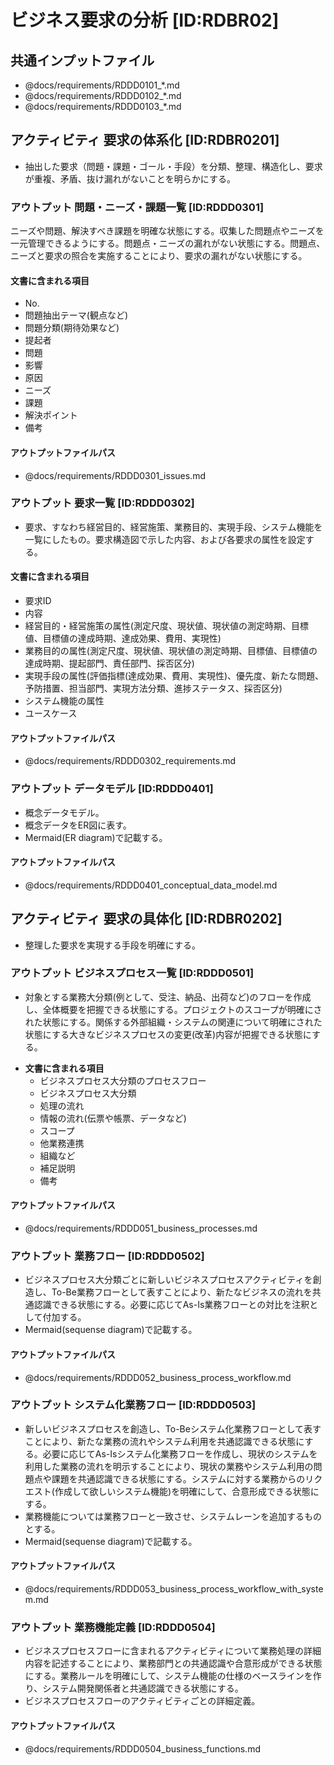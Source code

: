 # ビジネス要求の分析 [ID:RDBR02]

## **共通インプットファイル**

* @docs/requirements/RDDD0101_*.md
* @docs/requirements/RDDD0102_*.md
* @docs/requirements/RDDD0103_*.md

## **アクティビティ** 要求の体系化 [ID:RDBR0201]

* 抽出した要求（問題・課題・ゴール・手段）を分類、整理、構造化し、要求が重複、矛盾、抜け漏れがないことを明らかにする。

### **アウトプット** 問題・ニーズ・課題一覧 [ID:RDDD0301]

ニーズや問題、解決すべき課題を明確な状態にする。収集した問題点やニーズを一元管理できるようにする。問題点・ニーズの漏れがない状態にする。問題点、ニーズと要求の照合を実施することにより、要求の漏れがない状態にする。

#### **文書に含まれる項目**

* No.
* 問題抽出テーマ(観点など)
* 問題分類(期待効果など)
* 提起者
* 問題
* 影響
* 原因
* ニーズ
* 課題
* 解決ポイント
* 備考

#### **アウトプットファイルパス**

* @docs/requirements/RDDD0301_issues.md

### **アウトプット** 要求一覧 [ID:RDDD0302]

* 要求、すなわち経営目的、経営施策、業務目的、実現手段、システム機能を一覧にしたもの。要求構造図で示した内容、および各要求の属性を設定する。

#### **文書に含まれる項目**

* 要求ID
* 内容
* 経営目的・経営施策の属性(測定尺度、現状値、現状値の測定時期、目標値、目標値の達成時期、達成効果、費用、実現性)
* 業務目的の属性(測定尺度、現状値、現状値の測定時期、目標値、目標値の達成時期、提起部門、責任部門、採否区分)
* 実現手段の属性(評価指標(達成効果、費用、実現性)、優先度、新たな問題、予防措置、担当部門、実現方法分類、進捗ステータス、採否区分)
* システム機能の属性
* ユースケース

#### **アウトプットファイルパス**

* @docs/requirements/RDDD0302_requirements.md

### **アウトプット** データモデル [ID:RDDD0401]

* 概念データモデル。
* 概念データをER図に表す。
* Mermaid(ER diagram)で記載する。

#### **アウトプットファイルパス**

* @docs/requirements/RDDD0401_conceptual_data_model.md

## **アクティビティ** 要求の具体化 [ID:RDBR0202]

* 整理した要求を実現する手段を明確にする。

### **アウトプット** ビジネスプロセス一覧 [ID:RDDD0501]

* 対象とする業務大分類(例として、受注、納品、出荷など)のフローを作成し、全体概要を把握できる状態にする。プロジェクトのスコープが明確にされた状態にする。関係する外部組織・システムの関連について明確にされた状態にする大きなビジネスプロセスの変更(改革)内容が把握できる状態にする。

- **文書に含まれる項目**
  - ビジネスプロセス大分類のプロセスフロー
  - ビジネスプロセス大分類
  - 処理の流れ
  - 情報の流れ(伝票や帳票、データなど)
  - スコープ
  - 他業務連携
  - 組織など
  - 補足説明
  - 備考

#### **アウトプットファイルパス**

* @docs/requirements/RDDD051_business_processes.md

### **アウトプット** 業務フロー [ID:RDDD0502]

* ビジネスプロセス大分類ごとに新しいビジネスプロセスアクティビティを創造し、To-Be業務フローとして表すことにより、新たなビジネスの流れを共通認識できる状態にする。必要に応じてAs-Is業務フローとの対比を注釈として付加する。
* Mermaid(sequense diagram)で記載する。

#### **アウトプットファイルパス**

* @docs/requirements/RDDD052_business_process_workflow.md

### **アウトプット** システム化業務フロー [ID:RDDD0503]

* 新しいビジネスプロセスを創造し、To-Beシステム化業務フローとして表すことにより、新たな業務の流れやシステム利用を共通認識できる状態にする。必要に応じてAs-Isシステム化業務フローを作成し、現状のシステムを利用した業務の流れを明示することにより、現状の業務やシステム利用の問題点や課題を共通認識できる状態にする。システムに対する業務からのリクエスト(作成して欲しいシステム機能)を明確にして、合意形成できる状態にする。
* 業務機能については業務フローと一致させ、システムレーンを追加するものとする。
* Mermaid(sequense diagram)で記載する。

#### **アウトプットファイルパス**

* @docs/requirements/RDDD053_business_process_workflow_with_system.md

### **アウトプット** 業務機能定義 [ID:RDDD0504]

* ビジネスプロセスフローに含まれるアクティビティについて業務処理の詳細内容を記述することにより、業務部門との共通認識や合意形成ができる状態にする。業務ルールを明確にして、システム機能の仕様のベースラインを作り、システム開発関係者と共通認識できる状態にする。
* ビジネスプロセスフローのアクティビティごとの詳細定義。

#### **アウトプットファイルパス**

* @docs/requirements/RDDD0504_business_functions.md
